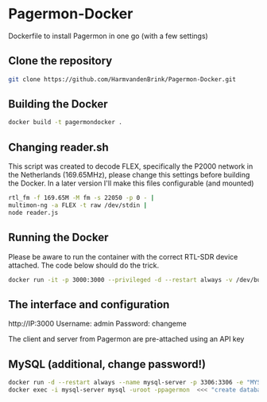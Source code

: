 # Pagermon-Docker
Dockerfile to install Pagermon in one go (with a few settings)

## Clone the repository

```bash
git clone https://github.com/HarmvandenBrink/Pagermon-Docker.git
```

## Building the Docker
```bash
docker build -t pagermondocker .
```

## Changing reader.sh

This script was created to decode FLEX, specifically the P2000 network in the Netherlands (169.65MHz), please change this settings before building the Docker. In a later version I'll make this files configurable (and mounted)

```bash
rtl_fm -f 169.65M -M fm -s 22050 -p 0 - |
multimon-ng -a FLEX -t raw /dev/stdin |
node reader.js
```

## Running the Docker

Please be aware to run the container with the correct RTL-SDR device attached. The code below should do the trick.

```bash
docker run -it -p 3000:3000 --privileged -d --restart always -v /dev/bus/usb:/dev/bus/usb pagermondocker
```

## The interface and configuration
http://IP:3000
Username: admin Password: changeme

The client and server from Pagermon are pre-attached using an API key

## MySQL (additional, change password!)

```bash
docker run -d --restart always --name mysql-server -p 3306:3306 -e "MYSQL_ROOT_PASSWORD=pagermon" mysql
docker exec -i mysql-server mysql -uroot -ppagermon  <<< "create database pagermon;"
```
